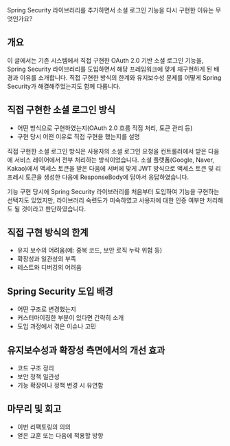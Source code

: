 Spring Security 라이브러리를 추가하면서 소셜 로그인 기능을 다시 구현한 이유는 무엇인가요?

## 개요
이 글에서는 기존 시스템에서 직접 구현한 OAuth 2.0 기반 소셜 로그인 기능을, Spring Security 라이브러리를 도입하면서 해당 프레임워크에 맞게 재구현하게 된 배경과 이유를 소개합니다. 직접 구현한 방식의 한계와 유지보수성 문제를 어떻게 Spring Security가 해결해주었는지도 함께 다룹니다.

## 직접 구현한 소셜 로그인 방식
- 어떤 방식으로 구현하였는지(OAuth 2.0 흐름 직접 처리, 토큰 관리 등)
- 구현 당시 어떤 이유로 직접 구현을 했는지를 설명

직접 구현한 소셜 로그인 방식은 사용자의 소셜 로그인 요청을 컨트롤러에서 받은 다음에 서비스 레이어에서 전부 처리하는 방식이었습니다. 소셜 플랫폼(Google, Naver, Kakao)에서 액세스 토큰을 받은 다음에 서버에 맞게 JWT 방식으로 액세스 토큰 및 리프레시 토큰을 생성한 다음에 ResponseBody에 담아서 응답하였습니다. 

기능 구현 당시에 Spring Security 라이브러리를 처음부터 도입하여 기능을 구현하는 선택지도 있었지만, 라이브러리 숙련도가 미숙하였고 사용자에 대한 인증 여부만 처리해도 될 것이라고 판단하였습니다.

## 직접 구현 방식의 한계
- 유지 보수의 어려움(예: 중복 코드, 보안 로직 누락 위험 등)
- 확장성과 일관성의 부족
- 테스트와 디버깅의 어려움

## Spring Security 도입 배경
- 어떤 구조로 변경했는지
- 커스터마이징한 부분이 있다면 간략히 소개
- 도입 과정에서 겪은 이슈나 고민

## 유지보수성과 확장성 측면에서의 개선 효과
- 코드 구조 정리
- 보안 정책 일관성
- 기능 확장이나 정책 변경 시 유연함

## 마무리 및 회고
- 이번 리팩토링의 의의
- 얻은 교훈 또는 다음에 적용할 방향



